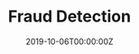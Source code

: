---
date: "2019-10-06T00:00:00Z"
external_link: ""
image:
  caption: Photo by [Kaggle](https://www.kaggle.com/c/ieee-fraud-detection))
  focal_point: Smart
summary: Abnormal Transaction Detection
tags:
- eda
- r
- python
title: Fraud Detection
url_code: "https://kmezhoud.github.io/learn_by_example/Fraud_detection/IEEE-CIS/IEEE-CIS.html"
url_pdf: ""
url_slides: ""
url_video: ""
---